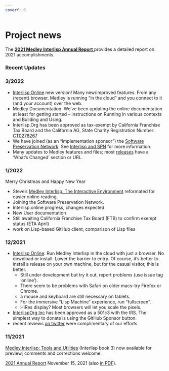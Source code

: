 ```yaml
---
coverY: 0
---
```


# Project news

The [**2021 Medley Interlisp Annual Report** ](2021-medley-interlisp-annual-report.md)provides a detailed report on 2021 accomplishments.

### Recent Updates <a href="#recent-updates" id="recent-updates"></a>

### 3/2022 <a href="#32022" id="32022"></a>

* [Interlisp Online](https://online.interlisp.org/) new version! Many new/improved features. From any (recent) browser. Medley is running “in the cloud” and you connect to it (and your account) over the web.
* Medley Documentation. We’ve been updating the online documentation at least for getting started – instructions on Running in various contexts and Building and Using.
* Interlisp.Org has been approved as tax-exempt by California Franchise Tax Board and the California AG, State Charity Registration Number: [CT0278267](https://rct.doj.ca.gov/Verification/Web/Search.aspx?facility=Y)
* We have joined (as an “implementation sponsor”) the [Software Preservation Network](https://www.softwarepreservationnetwork.org/). See [Interlisp and SPN](https://www.softwarepreservationnetwork.org/Interlisp/) for more information.
* Many updates to Medley features and files; most [releases](https://github.com/Interlisp/medley/releases) have a ‘What’s Changed’ section or URL.

### 1/2022 <a href="#12022" id="12022"></a>

Merry Christmas and Happy New Year

* Steve’s [Medley Interlisp: The Interactive Environment](https://interlisp.org/docs/20211225-interlisp-book-2.pdf) reformated for easier online reading.
* Joining the Software Preservation Network.
* Interlisp.online progress, changes expected
* New User documentation
* Still awaiting California Franchise Tax Board (FTB) to confirm exempt status (ETA April)
* work on Lisp-based GitHub client, comparison of Lisp files

### 12/2021 <a href="#122021" id="122021"></a>

* [Interlisp Online](https://online.interlisp.org/): Run Medley Interlisp in the cloud with just a browser. No download or install. Lower the barrier to entry. Of course, it’s better to install a release on your own machine, but for the casual visitor, this is better.
  * Still under development but try it out, report problems (use issue tag ‘online’).
  * There seem to be problems with Safari on older macs–try Firefox or Chrome.
  * a mouse and keyboard are still necessary on tablets.
  * For the immersive “Lisp Machine” experience, run “fullscreen”.
  * HiRes display? Most browsers will let you scale the pixels.
* [InterlispOrg Inc](https://github.com/Interlisp/medley/wiki/InterlispOrg-Inc) has been approved as a 501c3 with the IRS. The simplest way to donate is using the GitHub Sponsor button.
* recent reviews [on twitter](https://twitter.com/ftrain/status/1470968024756895744) were complimentary of our efforts

### 11/2021 <a href="#112021" id="112021"></a>

[Medley Interlisp: Tools and Utilities](https://interlisp.org/docs/2021-interlisp-book-3.pdf) (Interlisp book 3) now available for preview; comments and corrections welcome.

[2021 Annual Report](https://docs.google.com/document/d/1cGBDNMO5yt6ymi7YiCcf6uNn6RBe5PVS7mW4kFnlzNY) November 15, 2021 (also [in PDF](https://interlisp.org/docs/2021-Medley-Interlisp-Annual-Report.pdf)).
